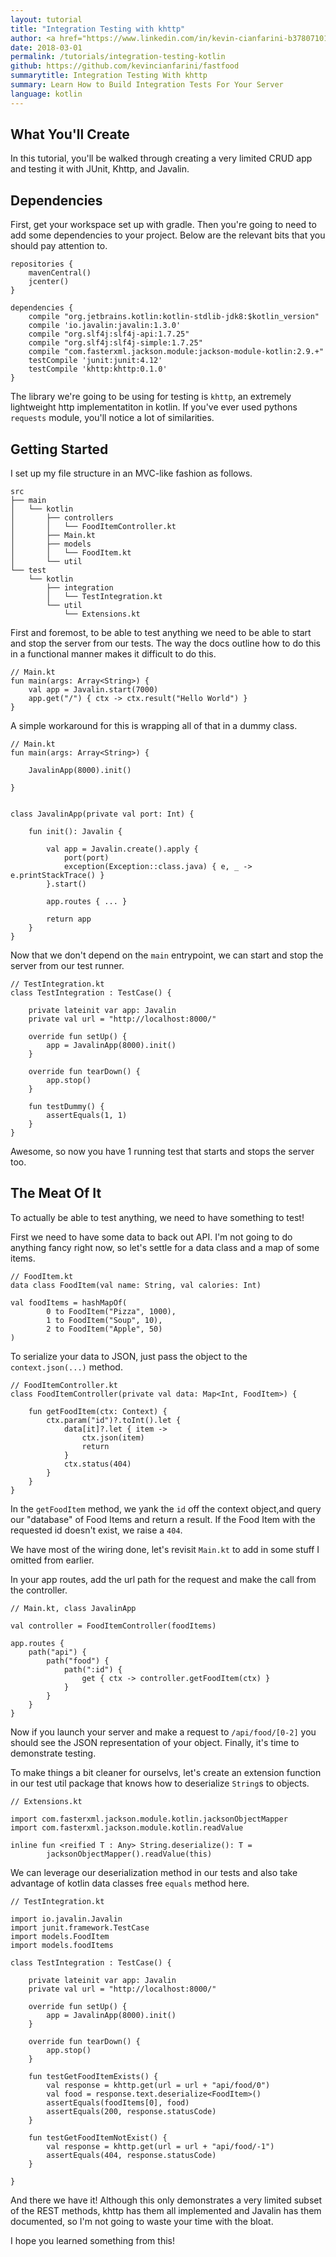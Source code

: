 ```yaml
---
layout: tutorial
title: "Integration Testing with khttp"
author: <a href="https://www.linkedin.com/in/kevin-cianfarini-b37807101/" target="_blank">Kevin Cianfarini</a>
date: 2018-03-01
permalink: /tutorials/integration-testing-kotlin
github: https://github.com/kevincianfarini/fastfood
summarytitle: Integration Testing With khttp
summary: Learn How to Build Integration Tests For Your Server
language: kotlin
---
```


## What You'll Create
In this tutorial, you'll be walked through creating a very limited CRUD app and testing it with JUnit, Khttp, and Javalin. 


## Dependencies 
First, get your workspace set up with gradle. Then you're going to need to add some dependencies to your project. Below are the relevant bits that you should pay attention to. 

```
repositories {
    mavenCentral()
    jcenter()
}

dependencies {
    compile "org.jetbrains.kotlin:kotlin-stdlib-jdk8:$kotlin_version"
    compile 'io.javalin:javalin:1.3.0'
    compile "org.slf4j:slf4j-api:1.7.25"
    compile "org.slf4j:slf4j-simple:1.7.25"
    compile "com.fasterxml.jackson.module:jackson-module-kotlin:2.9.+"
    testCompile 'junit:junit:4.12'
    testCompile 'khttp:khttp:0.1.0'
}
```

The library we're going to be using for testing is `khttp`, an extremely lightweight http implementatiton in kotlin. If you've ever used pythons `requests` module, you'll notice a lot of similarities. 

## Getting Started

I set up my file structure in an MVC-like fashion as follows. 

```
src
├── main
│   └── kotlin
│       ├── controllers
│       │   └── FoodItemController.kt
│       ├── Main.kt
│       ├── models
│       │   └── FoodItem.kt
│       └── util
└── test
    └── kotlin
        ├── integration
        │   └── TestIntegration.kt
        └── util
            └── Extensions.kt
```


First and foremost, to be able to test anything we need to be able to start and stop the server from our tests. The way the docs outline how to do this in a functional manner makes it difficult to do this. 
```
// Main.kt
fun main(args: Array<String>) {
    val app = Javalin.start(7000)
    app.get("/") { ctx -> ctx.result("Hello World") }
}
```
A simple workaround for this is wrapping all of that in a dummy class. 

```
// Main.kt
fun main(args: Array<String>) {

    JavalinApp(8000).init()

}


class JavalinApp(private val port: Int) {

    fun init(): Javalin {

        val app = Javalin.create().apply {
            port(port)
            exception(Exception::class.java) { e, _ -> e.printStackTrace() }
        }.start()

        app.routes { ... }

        return app
    }
}
```

Now that we don't depend on the `main` entrypoint, we can start and stop the server from our test runner. 

```
// TestIntegration.kt
class TestIntegration : TestCase() {

    private lateinit var app: Javalin
    private val url = "http://localhost:8000/"

    override fun setUp() {
        app = JavalinApp(8000).init()
    }

    override fun tearDown() {
        app.stop()
    }

    fun testDummy() {
        assertEquals(1, 1)
    }
}
```

Awesome, so now you have 1 running test that starts and stops the server too. 

## The Meat Of It

To actually be able to test anything, we need to have something to test!

First we need to have some data to back out API. I'm not going to do anything fancy right now, so let's settle for a data class and a map of some items. 

```
// FoodItem.kt
data class FoodItem(val name: String, val calories: Int)

val foodItems = hashMapOf(
        0 to FoodItem("Pizza", 1000),
        1 to FoodItem("Soup", 10),
        2 to FoodItem("Apple", 50)
)
```

To serialize your data to JSON, just pass the object to the `context.json(...)` method.

```
// FoodItemController.kt
class FoodItemController(private val data: Map<Int, FoodItem>) {

    fun getFoodItem(ctx: Context) {
        ctx.param("id")?.toInt().let {
            data[it]?.let { item ->
                ctx.json(item)
                return
            }
            ctx.status(404)
        }
    }
}
```

In the `getFoodItem` method, we yank the `id` off the context object,and query our "database" of Food Items and return a result. If the Food Item with the requested id doesn't exist, we raise a `404`. 

We have most of the wiring done, let's revisit `Main.kt` to add in some stuff I omitted from earlier. 

In your app routes, add the url path for the request and make the call from the controller. 

```
// Main.kt, class JavalinApp

val controller = FoodItemController(foodItems)

app.routes {
    path("api") {
        path("food") {
            path(":id") {
                get { ctx -> controller.getFoodItem(ctx) }
            }
        }
    }
}
```

Now if you launch your server and make a request to `/api/food/[0-2]` you should see the JSON representation of your object. Finally, it's time to demonstrate testing. 


To make things a bit cleaner for ourselvs, let's create an extension function in our test util package that knows how to deserialize `String`s to objects. 

```
// Extensions.kt

import com.fasterxml.jackson.module.kotlin.jacksonObjectMapper
import com.fasterxml.jackson.module.kotlin.readValue

inline fun <reified T : Any> String.deserialize(): T =
        jacksonObjectMapper().readValue(this)
```


We can leverage our deserialization method in our tests and also take advantage of kotlin data classes free `equals` method here. 

```
// TestIntegration.kt

import io.javalin.Javalin
import junit.framework.TestCase
import models.FoodItem
import models.foodItems

class TestIntegration : TestCase() {

    private lateinit var app: Javalin
    private val url = "http://localhost:8000/"

    override fun setUp() {
        app = JavalinApp(8000).init()
    }

    override fun tearDown() {
        app.stop()
    }

    fun testGetFoodItemExists() {
        val response = khttp.get(url = url + "api/food/0")
        val food = response.text.deserialize<FoodItem>()
        assertEquals(foodItems[0], food)
        assertEquals(200, response.statusCode)
    }

    fun testGetFoodItemNotExist() {
        val response = khttp.get(url = url + "api/food/-1")
        assertEquals(404, response.statusCode)
    }

}
```

And there we have it! Although this only demonstrates a very limited subset of the REST methods, khttp has them all implemented and Javalin has them documented, so I'm not going to waste your time with the bloat.

I hope you learned something from this!